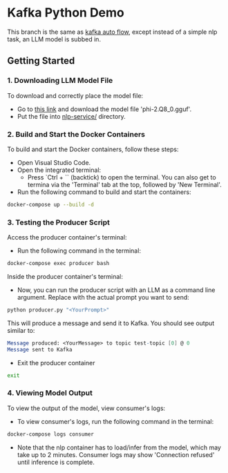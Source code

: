 # Kafka Python Demo

This branch is the same as [kafka auto flow](/kafka%20auto%20flow/), except instead of a simple nlp task, an LLM model is subbed in.

## Getting Started

### 1. Downloading LLM Model File

To download and correctly place the model file:
- Go to [this link](https://huggingface.co/TheBloke/phi-2-GGUF/blob/main/phi-2.Q8_0.gguf) and download the model file 'phi-2.Q8_0.gguf'.
- Put the file into [nlp-service/](nlp-service/) directory.




### 2. Build and Start the Docker Containers

To build and start the Docker containers, follow these steps:

- Open Visual Studio Code.
- Open the integrated terminal:
  - Press `Ctrl + `` (backtick) to open the terminal. You can also get to termina via the 'Terminal' tab at the top, followed by 'New Terminal'.
- Run the following command to build and start the containers:

```bash
docker-compose up --build -d 
```

### 3. Testing the Producer Script

Access the producer container's terminal:

- Run the following command in the terminal:

```bash
docker-compose exec producer bash
```
Inside the producer container's terminal:

- Now, you can run the producer script with an LLM as a command line argument. Replace <YourPrompt> with the actual prompt you want to send:

```bash
python producer.py "<YourPrompt>"
```

This will produce a message and send it to Kafka. You should see output similar to:
```mathematica
Message produced: <YourMessage> to topic test-topic [0] @ 0
Message sent to Kafka
```

- Exit the producer container
```bash
exit
```


### 4. Viewing Model Output

To view the output of the model, view consumer's logs:

- To view consumer's logs, run the following command in the terminal:

```bash
docker-compose logs consumer
```

- Note that the nlp container has to load/infer from the model, which may take up to 2 minutes. Consumer logs may show 'Connection refused' until inference is complete.